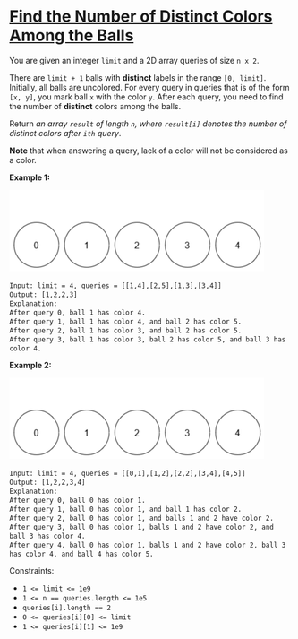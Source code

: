 [Find the Number of Distinct Colors Among the Balls](https://leetcode.com/problems/find-the-number-of-distinct-colors-among-the-balls)
===
You are given an integer `limit` and a 2D array queries of size `n x 2`.

There are `limit + 1` balls with **distinct** labels in the range `[0, limit]`. Initially, all balls are uncolored. For
every query in queries that is of the form `[x, y]`, you mark ball `x` with the color `y`. After each query, you need to
find the number of **distinct** colors among the balls.

Return _an array `result` of length `n`, where `result[i]` denotes the number of distinct colors after `ith` query_.

**Note** that when answering a query, lack of a color will not be considered as a color.

**Example 1:**

![img1](../bin/find_the_number_of_distinct_colors_among_the_balls/1.gif)

```text
Input: limit = 4, queries = [[1,4],[2,5],[1,3],[3,4]]
Output: [1,2,2,3]
Explanation:
After query 0, ball 1 has color 4.
After query 1, ball 1 has color 4, and ball 2 has color 5.
After query 2, ball 1 has color 3, and ball 2 has color 5.
After query 3, ball 1 has color 3, ball 2 has color 5, and ball 3 has color 4.
```

**Example 2:**

![img2](../bin/find_the_number_of_distinct_colors_among_the_balls/2.gif)

```text
Input: limit = 4, queries = [[0,1],[1,2],[2,2],[3,4],[4,5]]
Output: [1,2,2,3,4]
Explanation:
After query 0, ball 0 has color 1.
After query 1, ball 0 has color 1, and ball 1 has color 2.
After query 2, ball 0 has color 1, and balls 1 and 2 have color 2.
After query 3, ball 0 has color 1, balls 1 and 2 have color 2, and ball 3 has color 4.
After query 4, ball 0 has color 1, balls 1 and 2 have color 2, ball 3 has color 4, and ball 4 has color 5.
```

Constraints:

* `1 <= limit <= 1e9`
* `1 <= n == queries.length <= 1e5`
* `queries[i].length == 2`
* `0 <= queries[i][0] <= limit`
* `1 <= queries[i][1] <= 1e9`

